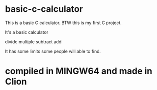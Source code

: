 # basic-c-calculator
This is a basic C calculator. BTW this is my first C project.

It's a basic calculator

divide
multiple
subtract
add

It has some limits some people will able to find.

# compiled in MINGW64 and made in Clion
